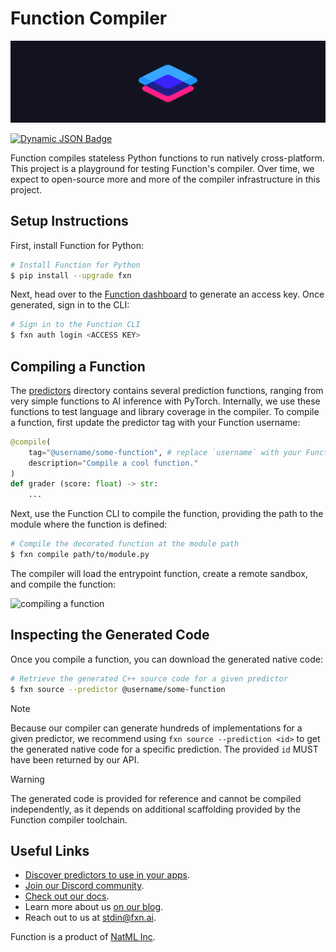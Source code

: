 # Function Compiler
![function logo](https://raw.githubusercontent.com/fxnai/.github/main/logo_wide.png)

[![Dynamic JSON Badge](https://img.shields.io/badge/dynamic/json?url=https%3A%2F%2Fdiscord.com%2Fapi%2Finvites%2Fy5vwgXkz2f%3Fwith_counts%3Dtrue&query=%24.approximate_member_count&logo=discord&logoColor=white&label=Function%20community)](https://discord.gg/fxn)

Function compiles stateless Python functions to run natively cross-platform.
This project is a playground for testing Function's compiler. Over time, we expect to open-source more 
and more of the compiler infrastructure in this project.

## Setup Instructions
First, install Function for Python:
```sh
# Install Function for Python
$ pip install --upgrade fxn
```

Next, head over to the [Function dashboard](https://fxn.ai/settings/developer) to generate an access key. 
Once generated, sign in to the CLI:
```sh
# Sign in to the Function CLI
$ fxn auth login <ACCESS KEY>
```

## Compiling a Function
The [predictors](/predictors) directory contains several prediction functions, ranging from very simple functions to 
AI inference with PyTorch. Internally, we use these functions to test language and library coverage in the compiler.
To compile a function, first update the predictor tag with your Function username:
```py
@compile(
    tag="@username/some-function", # replace `username` with your Function username
    description="Compile a cool function."
)
def grader (score: float) -> str:
    ...
```

Next, use the Function CLI to compile the function, providing the path to the module where the function is defined:
```sh
# Compile the decorated function at the module path
$ fxn compile path/to/module.py
```

The compiler will load the entrypoint function, create a remote sandbox, and compile the function:

![compiling a function](media/fma.gif)

## Inspecting the Generated Code
Once you compile a function, you can download the generated native code:
```sh
# Retrieve the generated C++ source code for a given predictor
$ fxn source --predictor @username/some-function
```

> [!NOTE]
> Because our compiler can generate hundreds of implementations for a given predictor, we recommend 
> using `fxn source --prediction <id>` to get the generated native code for a specific prediction. The 
> provided `id` MUST have been returned by our API.

> [!WARNING]
> The generated code is provided for reference and cannot be compiled independently, as it depends on 
> additional scaffolding provided by the Function compiler toolchain.

## Useful Links
- [Discover predictors to use in your apps](https://fxn.ai/explore).
- [Join our Discord community](https://discord.gg/fxn).
- [Check out our docs](https://docs.fxn.ai).
- Learn more about us [on our blog](https://blog.fxn.ai).
- Reach out to us at [stdin@fxn.ai](mailto:stdin@fxn.ai).

Function is a product of [NatML Inc](https://github.com/natmlx).